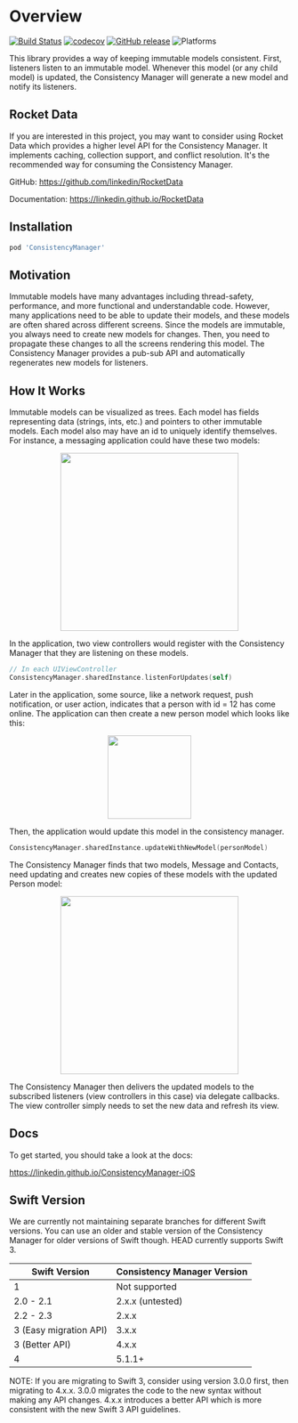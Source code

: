 # Overview

[![Build Status](https://travis-ci.org/linkedin/ConsistencyManager-iOS.svg?branch=master)](https://travis-ci.org/linkedin/ConsistencyManager-iOS)
[![codecov](https://codecov.io/gh/linkedin/ConsistencyManager-iOS/branch/master/graph/badge.svg)](https://codecov.io/gh/linkedin/ConsistencyManager-iOS)
[![GitHub release](https://img.shields.io/github/release/linkedin/ConsistencyManager-iOS.svg?maxAge=86400)](https://github.com/linkedin/ConsistencyManager-iOS/releases)
![Platforms](https://img.shields.io/badge/platforms-iOS%20%7C%20tvOS%20%7C%20macOS-blue.svg)

This library provides a way of keeping immutable models consistent. First, listeners listen to an immutable model. Whenever this model (or any child model) is updated, the Consistency Manager will generate a new model and notify its listeners.

## Rocket Data

If you are interested in this project, you may want to consider using Rocket Data which provides a higher level API for the Consistency Manager. It implements caching, collection support, and conflict resolution. It's the recommended way for consuming the Consistency Manager.

GitHub: https://github.com/linkedin/RocketData

Documentation: https://linkedin.github.io/RocketData

## Installation

```ruby
pod 'ConsistencyManager'
```

## Motivation

Immutable models have many advantages including thread-safety, performance, and more functional and understandable code. However, many applications need to be able to update their models, and these models are often shared across different screens. Since the models are immutable, you always need to create new models for changes. Then, you need to propagate these changes to all the screens rendering this model. The Consistency Manager provides a pub-sub API and automatically regenerates new models for listeners.

## How It Works

Immutable models can be visualized as trees. Each model has fields representing data (strings, ints, etc.) and pointers to other immutable models. Each model also may have an id to uniquely identify themselves. For instance, a messaging application could have these two models:

<div align="center"><img src="https://raw.githubusercontent.com/linkedin/ConsistencyManager-iOS/master/docs/images/treeOriginal.png" height="320px" /></div>

In the application, two view controllers would register with the Consistency Manager that they are listening on these models.

```swift
// In each UIViewController
ConsistencyManager.sharedInstance.listenForUpdates(self)
```

Later in the application, some source, like a network request, push notification, or user action, indicates that a person with id = 12 has come online. The application can then create a new person model which looks like this:

<div align="center"><img src="https://raw.githubusercontent.com/linkedin/ConsistencyManager-iOS/master/docs/images/nodeUpdate.png" height="150px" /></div>

Then, the application would update this model in the consistency manager.

```swift
ConsistencyManager.sharedInstance.updateWithNewModel(personModel)
```

The Consistency Manager finds that two models, Message and Contacts, need updating and creates new copies of these models with the updated Person model:

<div align="center"><img src="https://raw.githubusercontent.com/linkedin/ConsistencyManager-iOS/master/docs/images/treeUpdate.png" height="320px" /></div>

The Consistency Manager then delivers the updated models to the subscribed listeners (view controllers in this case) via delegate callbacks. The view controller simply needs to set the new data and refresh its view.

## Docs

To get started, you should take a look at the docs:

https://linkedin.github.io/ConsistencyManager-iOS

## Swift Version

We are currently not maintaining separate branches for different Swift versions. You can use an older and stable version of the Consistency Manager for older versions of Swift though. HEAD currently supports Swift 3.

| Swift Version | Consistency Manager Version  |
|---------------|------------------------------|
| 1             | Not supported                |
| 2.0 - 2.1     | 2.x.x (untested)             |
| 2.2 - 2.3     | 2.x.x                        |
| 3 (Easy migration API) | 3.x.x               |
| 3 (Better API) | 4.x.x                       |
| 4             | 5.1.1+                       |

NOTE: If you are migrating to Swift 3, consider using version 3.0.0 first, then migrating to 4.x.x. 3.0.0 migrates the code to the new syntax without making any API changes. 4.x.x introduces a better API which is more consistent with the new Swift 3 API guidelines.

